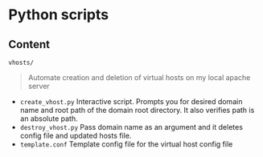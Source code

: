 # Python scripts 
## Content

``vhosts/`` 
> Automate creation and deletion of virtual hosts on my local apache server

- ``create_vhost.py``  Interactive script. Prompts you for desired domain name and root path of the domain root directory. It also verifies path is an absolute path.
- ``destroy_vhost.py`` Pass domain name as an argument and it deletes config file and updated hosts file.
- ``template.conf`` Template config file for the virtual host config file